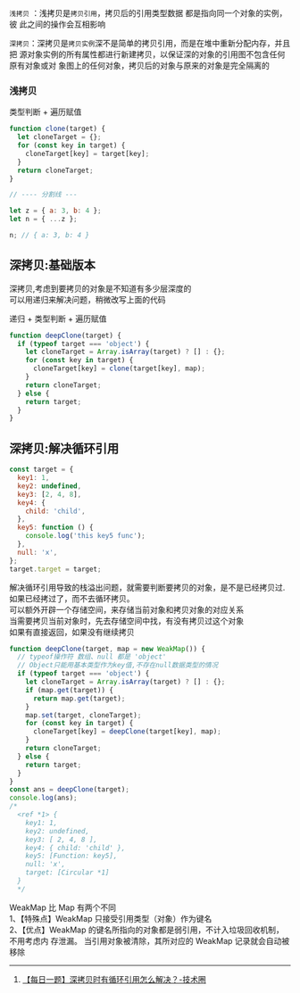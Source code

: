 `浅拷贝` ：浅拷贝是`拷贝引用`，拷贝后的引用类型数据 都是指向同一个对象的实例，彼
此之间的操作会互相影响

`深拷贝`：深拷贝是`拷贝实例`深不是简单的拷贝引用，而是在堆中重新分配内存，并且把
源对象实例的所有属性都进行新建拷贝，以保证深的对象的引用图不包含任何原有对象或对
象图上的任何对象，拷贝后的对象与原来的对象是完全隔离的

### 浅拷贝

类型判断 + 遍历赋值

```javascript
function clone(target) {
  let cloneTarget = {};
  for (const key in target) {
    cloneTarget[key] = target[key];
  }
  return cloneTarget;
}

// ---- 分割线 ---

let z = { a: 3, b: 4 };
let n = { ...z };

n; // { a: 3, b: 4 }
```

## 深拷贝:基础版本

深拷贝,考虑到要拷贝的对象是不知道有多少层深度的  
可以用递归来解决问题，稍微改写上面的代码

递归 + 类型判断 + 遍历赋值

```javascript
function deepClone(target) {
  if (typeof target === 'object') {
    let cloneTarget = Array.isArray(target) ? [] : {};
    for (const key in target) {
      cloneTarget[key] = clone(target[key], map);
    }
    return cloneTarget;
  } else {
    return target;
  }
}
```

## 深拷贝:解决循环引用

```javascript
const target = {
  key1: 1,
  key2: undefined,
  key3: [2, 4, 8],
  key4: {
    child: 'child',
  },
  key5: function () {
    console.log('this key5 func');
  },
  null: 'x',
};
target.target = target;
```

解决循环引用导致的栈溢出问题，就需要判断要拷贝的对象，是不是已经拷贝过.  
如果已经拷过了，而不去循环拷贝。  
可以额外开辟一个存储空间，来存储当前对象和拷贝对象的对应关系  
当需要拷贝当前对象时，先去存储空间中找，有没有拷贝过这个对象  
如果有直接返回，如果没有继续拷贝

```javascript
function deepClone(target, map = new WeakMap()) {
  // typeof操作符 数组、null 都是 'object'
  // Object只能用基本类型作为key值,不存在null数据类型的情况
  if (typeof target === 'object') {
    let cloneTarget = Array.isArray(target) ? [] : {};
    if (map.get(target)) {
      return map.get(target);
    }
    map.set(target, cloneTarget);
    for (const key in target) {
      cloneTarget[key] = deepClone(target[key], map);
    }
    return cloneTarget;
  } else {
    return target;
  }
}
const ans = deepClone(target);
console.log(ans);
/* 
  <ref *1> {
    key1: 1,
    key2: undefined,
    key3: [ 2, 4, 8 ],
    key4: { child: 'child' },
    key5: [Function: key5],
    null: 'x',
    target: [Circular *1]
  }
  */
```

WeakMap 比 Map 有两个不同  
1、【特殊点】WeakMap 只接受引用类型（对象）作为键名  
2、【优点】WeakMap 的键名所指向的对象都是弱引用，不计入垃圾回收机制，不用考虑内
存泄漏。 当引用对象被清除，其所对应的 WeakMap 记录就会自动被移除

<!--

## 拓展对象原型

```javascript
Object.prototype.clone = function () {
  if (this == null || typeof this != 'object') return this;
  if (
    this instanceof Number ||
    this instanceof String ||
    this instanceof Boolean
  )
    return this.valueOf();
  if (this instanceof Date) {
    var copy = new Date();
    copy.setTime(this.getTime());
    return copy;
  }
  if (this instanceof Object || this instanceof Array) {
    var copy = this instanceof Array ? [] : {};
    for (var attr in this) {
      if (this.hasOwnProperty(attr))
        copy[attr] = this[attr] ? this[attr].clone() : this[attr];
    }
    return copy;
  }
  throw new Error("Unable to clone obj! Its type isn't supported.");
};

var Boy2 = Boy1.clone();
Boy2.Profile.Age = 18;
console.log(Boy1.Profile.Age == Boy2.Profile.Age); // false
```

## 可以拷贝一切的深拷贝

```javascript
function deepClone(obj) {
  var copy;
  // Handle the 3 simple types, and null or undefined
  if (null == obj || 'object' != typeof obj) return obj;
  // Handle Date
  if (obj instanceof Date) {
    copy = new Date();
    copy.setTime(obj.getTime());
    return copy;
  }
  // Handle Array
  if (obj instanceof Array) {
    copy = [];
    for (var i = 0, len = obj.length; i < len; i++) {
      copy[i] = deepClone(obj[i]);
    }
    return copy;
  }
  // Handle Function
  if (obj instanceof Function) {
    copy = function () {
      return obj.apply(this, arguments);
    };
    return copy;
  }
  // Handle Object
  if (obj instanceof Object) {
    copy = {};
    for (var attr in obj) {
      if (obj.hasOwnProperty(attr)) copy[attr] = deepClone(obj[attr]);
    }
    return copy;
  }
  throw new Error(
    "Unable to copy obj as type isn't supported " + obj.constructor.name,
  );
}

const Boy = {
  Motherland: 'China',
  Nation: 'Han',
  Profile: {
    Gender: 'Male',
    Age: 25,
    Education: {
      a: 1,
      b: 2,
    },
  },
};
const boy2 = deepClone(Boy);
Boy.Profile.Age = 18;
console.log(boy2);

const sum = () => 1;
console.log(deepClone(sum)()); // 1

const time = new Date();
console.log(deepClone(time));

const arr = [1, 3, 5, 7];
console.log(deepClone(arr));
```

```javascript
const isObject = target =>
  (typeof target === 'object' || typeof target === 'function') &&
  target !== null;

function deepClone(target, map = new WeakMap()) {
  if (map.get(target)) {
    return target;
  }
  // 获取当前值的构造函数：获取它的类型
  let constructor = target.constructor;
  // 检测当前对象target是否与正则、日期格式对象匹配
  if (/^(RegExp|Date)$/i.test(constructor.name)) {
    // 创建一个新的特殊对象(正则类/日期类)的实例
    return new constructor(target);
  }
  if (isObject(target)) {
    map.set(target, true); // 为循环引用的对象做标记
    const cloneTarget = Array.isArray(target) ? [] : {};
    for (let prop in target) {
      if (target.hasOwnProperty(prop)) {
        cloneTarget[prop] = deepClone(target[prop], map);
      }
    }
    return cloneTarget;
  } else {
    return target;
  }
}
```
 -->

---

1. [【每日一题】深拷贝时有循环引用怎么解决？-技术圈](https://jishuin.proginn.com/p/763bfbd65bed)
